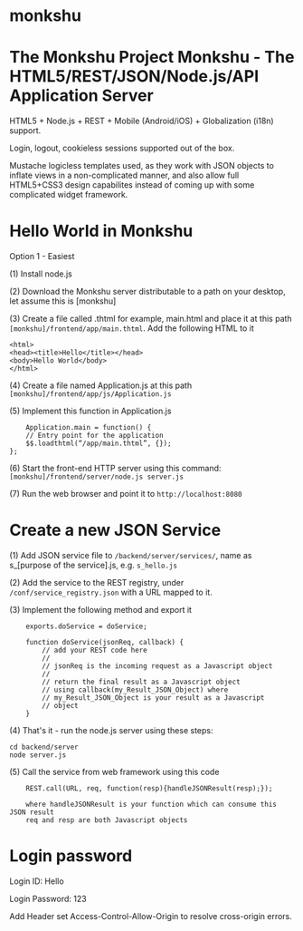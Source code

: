 # monkshu
The Monkshu Project
Monkshu - The HTML5/REST/JSON/Node.js/API Application Server
================================================================
HTML5 + Node.js + REST + Mobile (Android/iOS) + Globalization (i18n) support.

Login, logout, cookieless sessions supported out of the box.

Mustache logicless templates used, as they work with JSON objects to inflate views in a non-complicated manner,
and also allow full HTML5+CSS3 design capabilites instead of coming up with some complicated widget framework.

Hello World in Monkshu
======================
Option 1 - Easiest
	
(1) Install node.js 
	
(2) Download the Monkshu server distributable to a path on your desktop, let assume this is [monkshu]
	
(3) Create a file called <name>.thtml for example, main.html and place it at this path
```[monkshu]/frontend/app/main.thtml```. Add the following HTML to it

```
<html>
<head><title>Hello</title></head>
<body>Hello World</body>
</html>
```

(4) Create a file named Application.js at this path ```[monkshu]/frontend/app/js/Application.js```

(5) Implement this function in Application.js
```
	Application.main = function() {
	// Entry point for the application
	$$.loadthtml(“/app/main.thtml”, {});
};
```
(6) Start the front-end HTTP server using this command:
```[monkshu]/frontend/server/node.js server.js```

(7) Run the web browser and point it to ```http://localhost:8080```


Create a new JSON Service
=========================
(1) Add JSON service file to ```/backend/server/services/```, name as s_[purpose of the service].js, e.g. ```s_hello.js```

(2) Add the service to the REST registry, under ```/conf/service_registry.json``` with a URL mapped to it.

(3) Implement the following method and export it
```
	exports.doService = doService;

	function doService(jsonReq, callback) {
		// add your REST code here
		//
		// jsonReq is the incoming request as a Javascript object 
		//
		// return the final result as a Javascript object 
		// using callback(my_Result_JSON_Object) where
		// my_Result_JSON_Object is your result as a Javascript
		// object
	}
```

(4) That's it - run the node.js server using these steps:
```
cd backend/server
node server.js
```

(5) Call the service from web framework using this code
```
	REST.call(URL, req, function(resp){handleJSONResult(resp);});
	
	where handleJSONResult is your function which can consume this JSON result
	req and resp are both Javascript objects
```

Login password
==============
Login ID: Hello

Login Password: 123

Add Header set Access-Control-Allow-Origin <your frontend> to resolve cross-origin errors.


